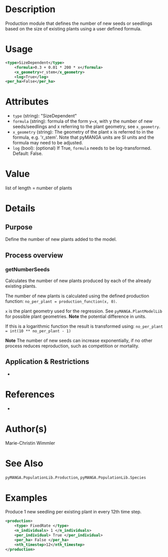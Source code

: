 # Description

Production module that defines the number of new seeds or seedlings based on the size of existing plants using a user defined formula.

# Usage

```xml
<type>SizeDependent</type>
    <formula>0.3 + 0.01 * 200 * x</formula>
    <x_geometry>r_stem</x_geometry>
    <log>True</log>
<per_ha>False</per_ha>
```

# Attributes

- ``type`` (string): "SizeDependent"
- ``formula`` (string): formula of the form y~x, with y the number of new seeds/seedlings and x referring to the plant geometry, see ``x_geometry``.
- ``x_geometry`` (string): The geometry of the plant x is referred to in the formula, e.g. 'r_stem'. Note that pyMANGA units are SI units and the formula may need to be adjusted.
- ``log`` (bool): (optional) If True, ``formula`` needs to be log-transformed. Default: False.

# Value

list of length = number of plants

# Details
## Purpose

Define the number of new plants added to the model.

## Process overview
### getNumberSeeds

Calculates the number of new plants produced by each of the already existing plants.

The number of new plants is calculated using the defined production function:
``no_per_plant = production_function(x, 0)``.

``x`` is the plant geometry used for the regression.
See ``pyMANGA.PlantModelLib`` for possible plant geometries.
**Note** the potential difference in units.

If this is a logarithmic function the result is transformed using:
``no_per_plant = int(10 ** no_per_plant - 1)``

**Note** The number of new seeds can increase exponentially, if no other process reduces reproduction, such as competition or mortality.

## Application & Restrictions

-

# References

-

# Author(s)

Marie-Christin Wimmler


# See Also

``pyMANGA.PopulationLib.Production``,
``pyMANGA.PopulationLib.Species``

# Examples

Produce 1 new seedling per existing plant in every 12th time step.

````xml
<production>
    <type> FixedRate </type>
    <n_individuals> 1 </n_individuals>
    <per_individual> True </per_individual>
    <per_ha> False </per_ha>
    <nth_timestep>12</nth_timestep>
</production>
````

